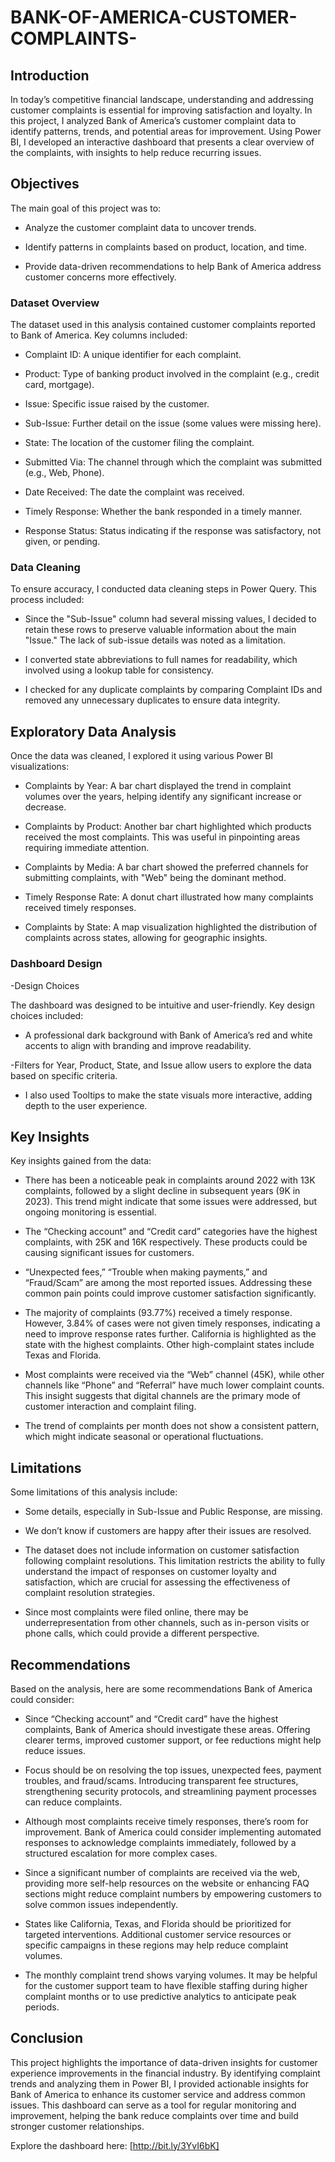 # BANK-OF-AMERICA-CUSTOMER-COMPLAINTS-

## Introduction

In today’s competitive financial landscape, understanding and addressing customer complaints is essential for improving satisfaction and loyalty. In this project, I analyzed Bank of America’s customer complaint data to identify patterns, trends, and potential areas for improvement. Using Power BI, I developed an interactive dashboard that presents a clear overview of the complaints, with insights to help reduce recurring issues.

## Objectives 

The main goal of this project was to:

- Analyze the customer complaint data to uncover trends.

- Identify patterns in complaints based on product, location, and time.

- Provide data-driven recommendations to help Bank of America address customer concerns more effectively.

### Dataset Overview 

The dataset used in this analysis contained customer complaints reported to Bank of America. Key columns included:

- Complaint ID: A unique identifier for each complaint.

- Product: Type of banking product involved in the complaint (e.g., credit card, mortgage).

- Issue: Specific issue raised by the customer.

- Sub-Issue: Further detail on the issue (some values were missing here).

- State: The location of the customer filing the complaint.

- Submitted Via: The channel through which the complaint was submitted (e.g., Web, Phone).

- Date Received: The date the complaint was received.

- Timely Response: Whether the bank responded in a timely manner.

- Response Status: Status indicating if the response was satisfactory, not given, or pending.


### Data Cleaning

To ensure accuracy, I conducted data cleaning steps in Power Query. This process included:

- Since the "Sub-Issue" column had several missing values, I decided to retain these rows to preserve valuable information about the main "Issue." The lack of sub-issue details was noted as a limitation.

- I converted state abbreviations to full names for readability, which involved using a lookup table for consistency.

- I checked for any duplicate complaints by comparing Complaint IDs and removed any unnecessary duplicates to ensure data integrity.

## Exploratory Data Analysis

Once the data was cleaned, I explored it using various Power BI visualizations:

- Complaints by Year: A bar chart displayed the trend in complaint volumes over the years, helping identify any significant increase or decrease.

- Complaints by Product: Another bar chart highlighted which products received the most complaints. This was useful in pinpointing areas requiring immediate attention.

- Complaints by Media: A bar chart showed the preferred channels for submitting complaints, with "Web" being the dominant method.

- Timely Response Rate: A donut chart illustrated how many complaints received timely responses.

- Complaints by State: A map visualization highlighted the distribution of complaints across states, allowing for geographic insights.


### Dashboard Design

-Design Choices

The dashboard was designed to be intuitive and user-friendly. Key design choices included:

- A professional dark background with Bank of America’s red and white accents to align with branding and improve readability.

-Filters for Year, Product, State, and Issue allow users to explore the data based on specific criteria.

- I also used Tooltips to make the state visuals more interactive, adding depth to the user experience. 

## Key Insights

Key insights gained from the data:

- There has been a noticeable peak in complaints around 2022 with 13K complaints, followed by a slight decline in subsequent years (9K in 2023). This trend might indicate that some issues were addressed, but ongoing monitoring is essential.

- The “Checking account” and “Credit card” categories have the highest complaints, with 25K and 16K respectively. These products could be causing significant issues for customers.

- “Unexpected fees,” “Trouble when making payments,” and “Fraud/Scam” are among the most reported issues. Addressing these common pain points could improve customer satisfaction significantly.

- The majority of complaints (93.77%) received a timely response. However, 3.84% of cases were not given timely responses, indicating a need to improve response rates further. California is highlighted as the state with the highest complaints. Other high-complaint states include Texas and Florida.

- Most complaints were received via the “Web” channel (45K), while other channels like “Phone” and “Referral” have much lower complaint counts. This insight suggests that digital channels are the primary mode of customer interaction and complaint filing.

- The trend of complaints per month does not show a consistent pattern, which might indicate seasonal or operational fluctuations.

## Limitations

Some limitations of this analysis include:

- Some details, especially in Sub-Issue and Public Response, are missing.

- We don’t know if customers are happy after their issues are resolved.

- The dataset does not include information on customer satisfaction following complaint resolutions. This limitation restricts the ability to fully understand the impact of responses on customer loyalty and satisfaction, which are crucial for assessing the effectiveness of complaint resolution strategies.

- Since most complaints were filed online, there may be underrepresentation from other channels, such as in-person visits or phone calls, which could provide a different perspective.

## Recommendations

Based on the analysis, here are some recommendations Bank of America could consider:

- Since “Checking account” and “Credit card” have the highest complaints, Bank of America should investigate these areas. Offering clearer terms, improved customer support, or fee reductions might help reduce issues.

- Focus should be on resolving the top issues, unexpected fees, payment troubles, and fraud/scams. Introducing transparent fee structures, strengthening security protocols, and streamlining payment processes can reduce complaints.

- Although most complaints receive timely responses, there’s room for improvement. Bank of America could consider implementing automated responses to acknowledge complaints immediately, followed by a structured escalation for more complex cases.

- Since a significant number of complaints are received via the web, providing more self-help resources on the website or enhancing FAQ sections might reduce complaint numbers by empowering customers to solve common issues independently.

- States like California, Texas, and Florida should be prioritized for targeted interventions. Additional customer service resources or specific campaigns in these regions may help reduce complaint volumes.

- The monthly complaint trend shows varying volumes. It may be helpful for the customer support team to have flexible staffing during higher complaint months or to use predictive analytics to anticipate peak periods.

## Conclusion

This project highlights the importance of data-driven insights for customer experience improvements in the financial industry. By identifying complaint trends and analyzing them in Power BI, I provided actionable insights for Bank of America to enhance its customer service and address common issues. This dashboard can serve as a tool for regular monitoring and improvement, helping the bank reduce complaints over time and build stronger customer relationships.

Explore the dashboard here: [http://bit.ly/3YvI6bK]


